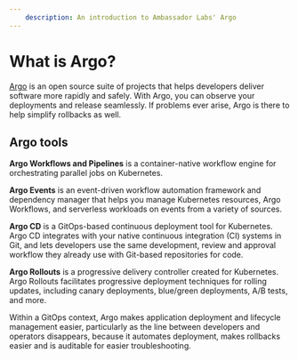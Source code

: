 ```yaml
---
    description: An introduction to Ambassador Labs' Argo
---
```


# What is Argo? 

[Argo](/products/argo/) is an open source suite of projects that helps developers deliver software more rapidly and safely. With Argo, you can observe your deployments and release seamlessly. If problems ever arise, Argo is there to help simplify rollbacks as well.  

## Argo tools

**Argo Workflows and Pipelines** is a container-native workflow engine for orchestrating parallel jobs on Kubernetes. 

**Argo Events** is an event-driven workflow automation framework and dependency manager that helps you manage Kubernetes resources, Argo Workflows, and serverless workloads on events from a variety of sources.

**Argo CD** is a GitOps-based continuous deployment tool for Kubernetes. Argo CD integrates with your native continuous integration (CI) systems in Git, and lets developers use the same development, review and approval workflow they already use with Git-based repositories for code. 

**Argo Rollouts** is a progressive delivery controller created for Kubernetes. Argo Rollouts facilitates progressive deployment techniques for rolling updates, including canary deployments, blue/green deployments, A/B tests, and more. 

Within a GitOps context, Argo makes application deployment and lifecycle management easier, particularly as the line between developers and operators disappears, because it automates deployment, makes rollbacks easier and is auditable for easier troubleshooting.


